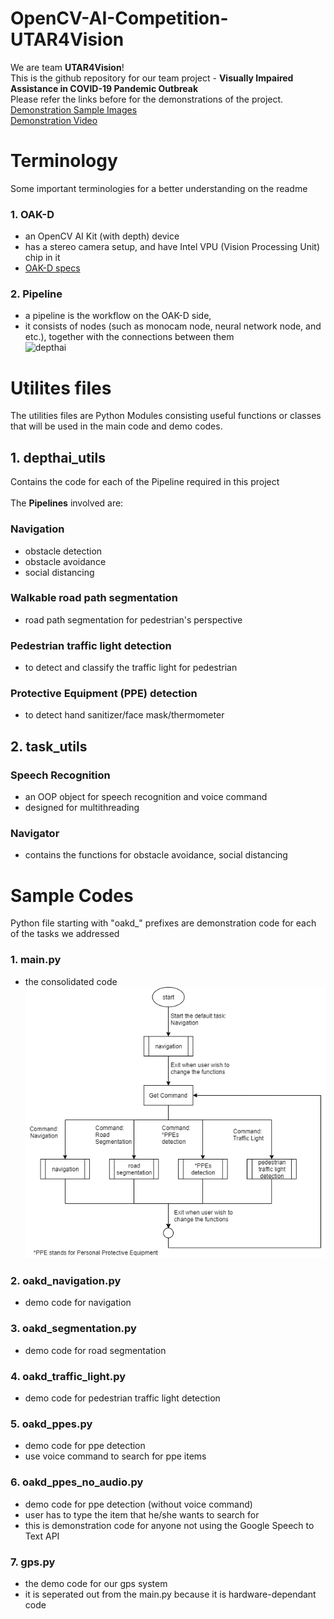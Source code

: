 # OpenCV-AI-Competition-UTAR4Vision
We are team **UTAR4Vision**!<br>
This is the github repository for our team project - **Visually Impaired Assistance in COVID-19 Pandemic Outbreak**<br>
Please refer the links before for the demonstrations of the project.<br>
[Demonstration Sample Images](https://github.com/yjwong1999/OpenCV-AI-Competition-UTAR4Vision/blob/main/demo/Demo.md)<br>
[Demonstration Video](https://youtu.be/kVfaFBObXq0)

# Terminology
Some important terminologies for a better understanding on the readme

### 1. OAK-D
- an OpenCV AI Kit (with depth) device 
- has a stereo camera setup, and have Intel VPU (Vision Processing Unit) chip in it
- [OAK-D specs](https://docs.luxonis.com/projects/hardware/en/latest/pages/BW1098OAK.html#bw1098oak)
### 2. Pipeline
- a pipeline is the workflow on the OAK-D side, 
- it consists of nodes (such as monocam node, neural network node, and etc.), together with the connections between them<br>
<img src="https://user-images.githubusercontent.com/55955482/126036064-95e69b4f-7579-44f1-bb06-b003ed24fb72.png" 
     alt="depthai" width=600><br>

# Utilites files
The utilities files are Python Modules consisting useful functions or classes that will be used in the main code and demo codes.<br>

## 1. depthai_utils
Contains the code for each of the Pipeline required in this project<br><br>
The **Pipelines** involved are:
### Navigation
- obstacle detection
- obstacle avoidance
- social distancing
### Walkable road path segmentation
- road path segmentation for pedestrian's perspective
### Pedestrian traffic light detection
- to detect and classify the traffic light for pedestrian
### Protective Equipment (PPE) detection
- to detect hand sanitizer/face mask/thermometer

## 2. task_utils
### Speech Recognition
- an OOP object for speech recognition and voice command
- designed for multithreading
### Navigator
- contains the functions for obstacle avoidance, social distancing

# Sample Codes
Python file starting with "oakd_" prefixes are demonstration code for each of the tasks we addressed<br>

### 1. main.py
- the consolidated code<br>
<img src="https://raw.githubusercontent.com/yjwong1999/OpenCV-AI-Competition-UTAR4Vision/main/others/program%20flowchart.png" 
     alt="flowchart" width=600><br>
### 2. oakd_navigation.py
- demo code for navigation
### 3. oakd_segmentation.py
- demo code for road segmentation
### 4. oakd_traffic_light.py
- demo code for pedestrian traffic light detection
### 5. oakd_ppes.py
- demo code for ppe detection
- use voice command to search for ppe items
### 6. oakd_ppes_no_audio.py
- demo code for ppe detection (without voice command)
- user has to type the item that he/she wants to search for
- this is demonstration code for anyone not using the Google Speech to Text API
### 7. gps.py
- the demo code for our gps system
- it is seperated out from the main.py because it is hardware-dependant code
